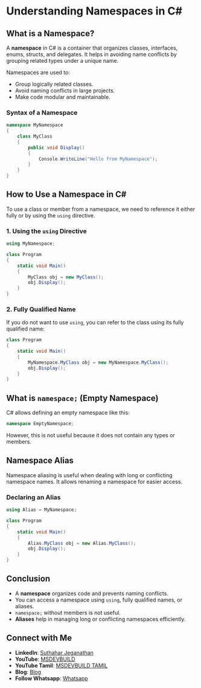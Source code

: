 #  Understanding Namespaces in C#

## What is a Namespace?
A **namespace** in C# is a container that organizes classes, interfaces, enums, structs, and delegates. It helps in avoiding name conflicts by grouping related types under a unique name.

Namespaces are used to:
- Group logically related classes.
- Avoid naming conflicts in large projects.
- Make code modular and maintainable.

### Syntax of a Namespace
```csharp
namespace MyNamespace
{
    class MyClass
    {
        public void Display()
        {
            Console.WriteLine("Hello from MyNamespace");
        }
    }
}
```

## How to Use a Namespace in C#
To use a class or member from a namespace, we need to reference it either fully or by using the `using` directive.

### 1. Using the `using` Directive
```csharp
using MyNamespace;

class Program
{
    static void Main()
    {
        MyClass obj = new MyClass();
        obj.Display();
    }
}
```

### 2. Fully Qualified Name
If you do not want to use `using`, you can refer to the class using its fully qualified name:
```csharp
class Program
{
    static void Main()
    {
        MyNamespace.MyClass obj = new MyNamespace.MyClass();
        obj.Display();
    }
}
```

## What is `namespace;` (Empty Namespace)
C# allows defining an empty namespace like this:
```csharp
namespace EmptyNamespace;
```
However, this is not useful because it does not contain any types or members.

## Namespace Alias
Namespace aliasing is useful when dealing with long or conflicting namespace names. It allows renaming a namespace for easier access.

### Declaring an Alias
```csharp
using Alias = MyNamespace;

class Program
{
    static void Main()
    {
        Alias.MyClass obj = new Alias.MyClass();
        obj.Display();
    }
}
```

## Conclusion
- A **namespace** organizes code and prevents naming conflicts.
- You can access a namespace using `using`, fully qualified names, or aliases.
- `namespace;` without members is not useful.
- **Aliases** help in managing long or conflicting namespaces efficiently.

## Connect with Me
- **LinkedIn**: [Suthahar Jeganathan](https://www.linkedin.com/in/jssuthahar/)
- **YouTube**: [MSDEVBUILD](https://www.youtube.com/@MSDEVBUILD)
- **YouTube Tamil**: [MSDEVBUILD TAMIL](https://www.youtube.com/@MSDEVBUILDTamil)
- **Blog**: [Blog](https://www.msdevbuild.com/)
- **Follow Whatsapp**: [Whatsapp](https://www.whatsapp.com/channel/0029Va5j2rHEFeXcTlUhQB0J)
